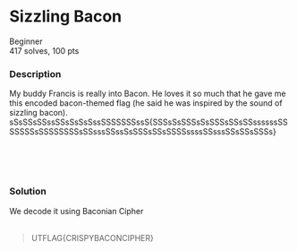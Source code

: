 # Sizzling Bacon

Beginner<br/>
417 solves, 100 pts<br/>

### Description
My buddy Francis is really into Bacon. He loves it so much that he gave me this encoded bacon-themed flag (he said he was inspired by the sound of sizzling bacon).<br/>
sSsSSsSSssSSsSsSsSssSSSSSSSssS{SSSsSsSSSsSsSSSsSSsSSssssssSSSSSSSsSSSSSSSSsSSsssSSssSsSSSsSSsSSSSssssSSsssSSsSSsSSSs}

<br/><br/><br/>

### Solution
We decode it using Baconian Cipher<br/>
<br/>
> UTFLAG{CRISPYBACONCIPHER}